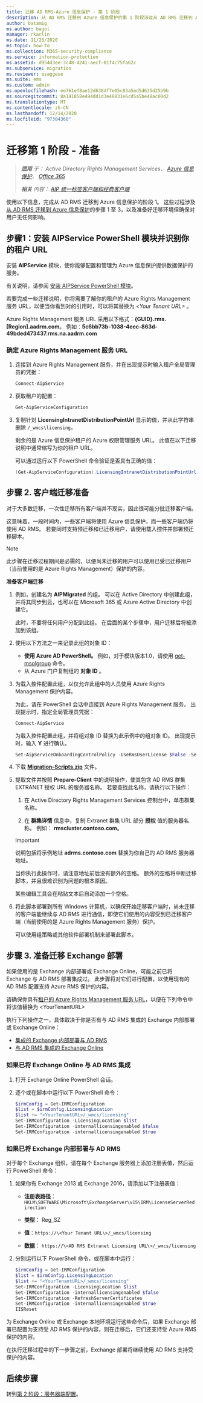 ```yaml
---
title: 迁移 AD RMS-Azure 信息保护 - 第 1 阶段
description: 从 AD RMS 迁移到 Azure 信息保护的第 1 阶段涉及从 AD RMS 迁移到 Azure 信息保护中的步骤 1 至 3。
author: batamig
ms.author: bagol
manager: rkarlin
ms.date: 11/26/2020
ms.topic: how-to
ms.collection: M365-security-compliance
ms.service: information-protection
ms.assetid: d954d3ee-3c48-4241-aecf-01f4c75fa62c
ms.subservice: migration
ms.reviewer: esaggese
ms.suite: ems
ms.custom: admin
ms.openlocfilehash: ee761ef8ae12d638df7e05c83a5ed5d635d25b9b
ms.sourcegitcommit: 8a141858e494dd1d3e48831e6cd5a5be48ac00d2
ms.translationtype: MT
ms.contentlocale: zh-CN
ms.lasthandoff: 12/14/2020
ms.locfileid: "97384360"
---
```

# <a name="migration-phase-1---preparation"></a>迁移第 1 阶段 - 准备

>***适用** 于： Active Directory Rights Management Services、 [Azure 信息保护](https://azure.microsoft.com/pricing/details/information-protection)、 [Office 365](https://download.microsoft.com/download/E/C/F/ECF42E71-4EC0-48FF-AA00-577AC14D5B5C/Azure_Information_Protection_licensing_datasheet_EN-US.pdf)*
>
>***相关** 内容： [AIP 统一标签客户端和经典客户端](faqs.md#whats-the-difference-between-the-azure-information-protection-classic-and-unified-labeling-clients)*

使用以下信息，完成从 AD RMS 迁移到 Azure 信息保护的阶段 1。 这些过程涉及[从 AD RMS 迁移到 Azure 信息保护](migrate-from-ad-rms-to-azure-rms.md)的步骤 1 至 3，以及准备好迁移环境但确保对用户无任何影响。

## <a name="step-1-install-the-aipservice-powershell-module-and-identify-your-tenant-url"></a>步骤1：安装 AIPService PowerShell 模块并识别你的租户 URL

安装 **AIPService** 模块，使你能够配置和管理为 Azure 信息保护提供数据保护的服务。

有关说明，请参阅 [安装 AIPService PowerShell 模块](./install-powershell.md)。

若要完成一些迁移说明，你将需要了解你的租户的 Azure Rights Management 服务 URL，以便当你看到对的引用时，可以将其替换为 *\<Your Tenant URL\>* 。 

Azure Rights Management 服务 URL 采用以下格式：**{GUID}.rms.[Region].aadrm.com**。 例如：**5c6bb73b-1038-4eec-863d-49bded473437.rms.na.aadrm.com**

### <a name="to-identify-your-azure-rights-management-service-url"></a>确定 Azure Rights Management 服务 URL

1. 连接到 Azure Rights Management 服务，并在出现提示时输入租户全局管理员的凭据：

    ```PowerShell
    Connect-AipService
    ```

2. 获取租户的配置：

    ```PowerShell
    Get-AipServiceConfiguration
    ```

3. 复制针对 **LicensingIntranetDistributionPointUrl** 显示的值，并从此字符串删除 `/_wmcs\licensing`。

    剩余的是 Azure 信息保护租户的 Azure 权限管理服务 URL。 此值在以下迁移说明中通常缩写为你的租户 URL。

    可以通过运行以下 PowerShell 命令验证是否具有正确的值：

    ```PowerShell
    (Get-AipServiceConfiguration).LicensingIntranetDistributionPointUrl -match "https:\/\/[0-9A-Za-z\.-]*" | Out-Null; $matches[0]
    ```

## <a name="step-2-prepare-for-client-migration"></a>步骤 2. 客户端迁移准备

对于大多数迁移，一次性迁移所有客户端并不现实，因此很可能分批迁移客户端。 

这意味着，一段时间内，一些客户端将使用 Azure 信息保护，而一些客户端仍将使用 AD RMS。 若要同时支持预迁移和已迁移用户，请使用载入控件并部署预迁移脚本。 

> [!NOTE]
> 此步骤在迁移过程期间是必需的，以便尚未迁移的用户可以使用已受已迁移用户（当前使用的是 Azure Rights Management）保护的内容。
> 

**准备客户端迁移**

1. 例如，创建名为 **AIPMigrated** 的组。 可以在 Active Directory 中创建此组，并将其同步到云，也可以在 Microsoft 365 或 Azure Active Directory 中创建它。 

    此时，不要将任何用户分配到此组。 在后面的某个步骤中，用户迁移后将被添加到该组。

1. 使用以下方法之一来记录此组的对象 ID：

    - **使用 Azure AD PowerShell。** 例如，对于模块版本1.0，请使用 [get-msolgroup](/powershell/msonline/v1/Get-MsolGroup) 命令。 
    - 从 Azure 门户复制组的 **对象 ID** 。

1. 为载入控件配置此组，以仅允许此组中的人员使用 Azure Rights Management 保护内容。 

    为此，请在 PowerShell 会话中连接到 Azure Rights Management 服务。 出现提示时，指定全局管理员凭据：

    ```PowerShell
    Connect-AipService
    ```

    为载入控件配置此组，并将组对象 ID 替换为此示例中的组对象 ID。 出现提示时，输入 **Y** 进行确认。

    ```PowerShell
    Set-AipServiceOnboardingControlPolicy -UseRmsUserLicense $False -SecurityGroupObjectId "fba99fed-32a0-44e0-b032-37b419009501" -Scope WindowsApp
    ```

1. 下载 [**Migration-Scripts.zip**](https://go.microsoft.com/fwlink/?LinkId=524619) 文件。

1. 提取文件并按照 **Prepare-Client** 中的说明操作，使其包含 AD RMS 群集 EXTRANET 授权 URL 的服务器名称。 若要查找此名称，请执行以下操作：

    1. 在 Active Directory Rights Management Services 控制台中，单击群集名称。 

    1. 在 **群集详情** 信息中，复制 Extranet 群集 URL 部分 **授权** 值的服务器名称。 例如： **rmscluster.contoso.com**。

    > [!IMPORTANT]
    > 说明包括将示例地址 **adrms.contoso.com** 替换为你自己的 AD RMS 服务器地址。 
    >
    > 当你执行此操作时，请注意地址前后没有额外的空格。 额外的空格将中断迁移脚本，并且很难识别为问题的根本原因。 
    >
    > 某些编辑工具会在粘贴文本后自动添加一个空格。
    >

5. 将此脚本部署到所有 Windows 计算机，以确保开始迁移客户端时，尚未迁移的客户端能继续与 AD RMS 进行通信，即使它们使用的内容受到已迁移客户端（当前使用的是 Azure Rights Management 服务）保护。

    可以使用组策略或其他软件部署机制来部署此脚本。

## <a name="step-3-prepare-your-exchange-deployment-for-migration"></a>步骤 3. 准备迁移 Exchange 部署

如果使用的是 Exchange 内部部署或 Exchange Online，可能之前已将 Exchange 与 AD RMS 部署集成过。 此步骤将对它们进行配置，以使用现有的 AD RMS 配置支持 Azure RMS 保护的内容。

请确保你具有[租户的 Azure Rights Management 服务 URL](migrate-from-ad-rms-phase1.md#to-identify-your-azure-rights-management-service-url)，以便在下列命令中将该值替换为 &lt;YourTenantURL&gt;

执行下列操作之一，具体取决于你是否有与 AD RMS 集成的 Exchange 内部部署或 Exchange Online：

- [集成的 Exchange 内部部署与 AD RMS](#if-you-have-integrated-exchange-on-premises-with-ad-rms)
- [与 AD RMS 集成的 Exchange Online](#if-you-have-integrated-exchange-online-with-ad-rms)
### <a name="if-you-have-integrated-exchange-online-with-ad-rms"></a>如果已将 Exchange Online 与 AD RMS 集成

1. 打开 Exchange Online PowerShell 会话。

1. 逐个或在脚本中运行以下 PowerShell 命令：

    ```PowerShell
    $irmConfig = Get-IRMConfiguration
    $list = $irmConfig.LicensingLocation
    $list += "<YourTenantURL>/_wmcs/licensing"
    Set-IRMConfiguration -LicensingLocation $list
    Set-IRMConfiguration -internallicensingenabled $false
    Set-IRMConfiguration -internallicensingenabled $true 
    ```

### <a name="if-you-have-integrated-exchange-on-premises-with-ad-rms"></a>如果已将 Exchange 内部部署与 AD RMS

对于每个 Exchange 组织，请在每个 Exchange 服务器上添加注册表值，然后运行 PowerShell 命令：

1. 如果你有 Exchange 2013 或 Exchange 2016，请添加以下注册表值：

    - **注册表路径**： `HKLM\SOFTWARE\Microsoft\ExchangeServer\v15\IRM\LicenseServerRedirection`

    - **类型**： Reg_SZ

    - **值**：`https://\<Your Tenant URL\>/_wmcs/licensing`

    - **数据**： `https://\<AD RMS Extranet Licensing URL\>/_wmcs/licensing`

1. 分别运行以下 PowerShell 命令，或在脚本中运行：

    ```PowerShell
    $irmConfig = Get-IRMConfiguration
    $list = $irmConfig.LicensingLocation
    $list += "<YourTenantURL>/_wmcs/licensing"
    Set-IRMConfiguration -LicensingLocation $list
    Set-IRMConfiguration -internallicensingenabled $false
    Set-IRMConfiguration -RefreshServerCertificates
    Set-IRMConfiguration -internallicensingenabled $true
    IISReset
    ```

为 Exchange Online 或 Exchange 本地环境运行这些命令后，如果 Exchange 部署已配置为支持受 AD RMS 保护的内容，则在迁移后，它们还支持受 Azure RMS 保护的内容。 

在执行迁移过程中的下一步骤之前，Exchange 部署将继续使用 AD RMS 支持受保护的内容。

## <a name="next-steps"></a>后续步骤

转到[第 2 阶段：服务器端配置](migrate-from-ad-rms-phase2.md)。
